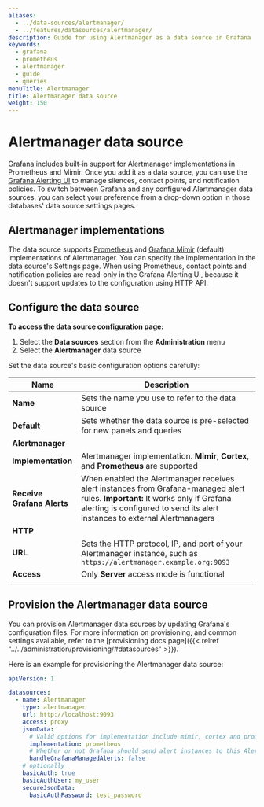 ```yaml
---
aliases:
  - ../data-sources/alertmanager/
  - ../features/datasources/alertmanager/
description: Guide for using Alertmanager as a data source in Grafana
keywords:
  - grafana
  - prometheus
  - alertmanager
  - guide
  - queries
menuTitle: Alertmanager
title: Alertmanager data source
weight: 150
---
```


# Alertmanager data source

Grafana includes built-in support for Alertmanager implementations in Prometheus and Mimir.
Once you add it as a data source, you can use the [Grafana Alerting UI](/docs/grafana/latest/alerting/) to manage silences, contact points, and notification policies.
To switch between Grafana and any configured Alertmanager data sources, you can select your preference from a drop-down option in those databases' data source settings pages.

## Alertmanager implementations

The data source supports [Prometheus](https://prometheus.io/) and [Grafana Mimir](https://grafana.com/docs/mimir/latest/) (default) implementations of Alertmanager.
You can specify the implementation in the data source's Settings page.
When using Prometheus, contact points and notification policies are read-only in the Grafana Alerting UI, because it doesn't support updates to the configuration using HTTP API.

## Configure the data source

**To access the data source configuration page:**

1. Select the **Data sources** section from the **Administration** menu
2. Select the **Alertmanager** data source

Set the data source's basic configuration options carefully:

| Name                       | Description                                                                                                                                                                                                   |
| -------------------------- | ------------------------------------------------------------------------------------------------------------------------------------------------------------------------------------------------------------- |
| **Name**                   | Sets the name you use to refer to the data source                                                                                                                                                             |
| **Default**                | Sets whether the data source is pre-selected for new panels and queries                                                                                                                                       |
| **Alertmanager**           |                                                                                                                                                                                                               |
| **Implementation**         | Alertmanager implementation. **Mimir**, **Cortex,** and **Prometheus** are supported                                                                                                                          |
| **Receive Grafana Alerts** | When enabled the Alertmanager receives alert instances from Grafana-managed alert rules. **Important:** It works only if Grafana alerting is configured to send its alert instances to external Alertmanagers |
| **HTTP**                   |                                                                                                                                                                                                               |
| **URL**                    | Sets the HTTP protocol, IP, and port of your Alertmanager instance, such as `https://alertmanager.example.org:9093`                                                                                           |
| **Access**                 | Only **Server** access mode is functional                                                                                                                                                                     |
|                            |                                                                                                                                                                                                               |

## Provision the Alertmanager data source

You can provision Alertmanager data sources by updating Grafana's configuration files.
For more information on provisioning, and common settings available, refer to the [provisioning docs page]({{< relref "../../administration/provisioning/#datasources" >}}).

Here is an example for provisioning the Alertmanager data source:

```yaml
apiVersion: 1

datasources:
  - name: Alertmanager
    type: alertmanager
    url: http://localhost:9093
    access: proxy
    jsonData:
      # Valid options for implementation include mimir, cortex and prometheus
      implementation: prometheus
      # Whether or not Grafana should send alert instances to this Alertmanager
      handleGrafanaManagedAlerts: false
    # optionally
    basicAuth: true
    basicAuthUser: my_user
    secureJsonData:
      basicAuthPassword: test_password
```
